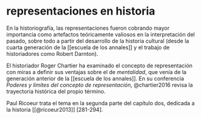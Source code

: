 # representaciones en historia
En la historiografía, las representaciones fueron cobrando mayor importancia como artefactos teóricamente valiosos en la interpretación del pasado, sobre todo a partir del desarrollo de la historia cultural (desde la cuarta generación de la [[escuela de los annales]] y el trabajo de historiadores como Robert Darnton).

El historiador Roger Chartier ha examinado el concepto de representación con miras a definir sus ventajas sobre el de *mentalidad*, que venía de la generación anterior de la [[escuela de los annales]]. En su conferencia *Poderes y límites del concepto de representación*, @chartier2016 revisa la trayectoria histórica del propio término.

Paul Ricoeur trata el tema en la segunda parte del capítulo dos, dedicada a la historia [[@ricoeur2013]] [281-294].
